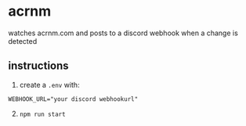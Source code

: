 # acrnm

watches acrnm.com and posts to a discord webhook when a change is detected

## instructions

1. create a `.env` with:
```
WEBHOOK_URL="your discord webhookurl"
```
2. `npm run start`

